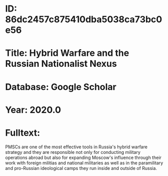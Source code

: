 # ID: 86dc2457c875410dba5038ca73bc0e56
# Title: Hybrid Warfare and the Russian Nationalist Nexus
# Database: Google Scholar
# Year: 2020.0
# Fulltext:
PMSCs are one of the most effective tools in Russia's hybrid warfare strategy and they are responsible not only for conducting military operations abroad but also for expanding Moscow's influence through their work with foreign militias and national militaries as well as in the paramilitary and pro-Russian ideological camps they run inside and outside of Russia.